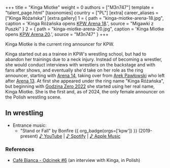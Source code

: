 +++
title = "Kinga Miotke"
weight = 0
authors = ["M3n747"]
template = "talent_page.html"
[taxonomies]
country = ["PL"]
[extra]
career_aliases = ["Kinga Różańska"]
[extra.gallery]
1 = { path = "kinga-miotke-arena-18.jpg", caption = 'Kinga Różańska opens [KPW Arena 18](@/e/kpw/2022-03-18-kpw-arena-18-powrot-do-przyszlosci.md).', source = "Migawki z Puszki" }
2 = { path = "kinga-miotke-arena-20.jpg", caption = 'Kinga Miotke opens [KPW Arena 20](@/e/kpw/2022-12-16-kpw-arena-20.md).', source = "M3n747" }
+++

Kinga Miotke is the current ring announcer for KPW.

Kinga started out as a trainee in KPW's wrestling school, but had to abandon her trainings due to a neck injury.
Instead of becoming a wrestler, she would conduct interviews with wrestlers on the backstage and with fans after shows, and eventually she'd take on her role as the ring announcer, starting with [Arena 14](@/e/kpw/2019-06-15-kpw-arena-14-nastepny-poziom.md), taking over from [Arek Pawłowski](@/w/pan-pawlowski.md) who left after [Arena 13](@/e/kpw/2019-04-05-kpw-arena-13-capo-di-tutti-capi.md).
At first she appeared under the ring name "Kinga Różańska", but beginning with [Godzina Zero 2022](@/e/kpw/2022-09-17-kpw-godzina-zero-2022.md) she started using her real name, Kinga Miotke.
She is the first and, as of 2024, the only female announcer on the Polish wrestling scene.

## In wrestling

* Entrance music:
  - "Stand or Fall" by Bonfire {{ org_badge(orgs=['kpw']) }} (2019-present)
 [♪&nbsp;YouTube](https://www.youtube.com/watch?v=LC6A9ugveb0) | 
 [♪&nbsp;Spotify](https://open.spotify.com/track/6eQNoIwGlYci4zQvuF3BOa) | 
 [♪&nbsp;Apple Music](https://music.apple.com/pl/album/stand-or-fall/1351853605?i=1351853946)

### References

- [Café Bianca - Odcinek #6](https://www.youtube.com/watch?v=khdgqlnAVPo) (an interview with Kinga, in Polish)
